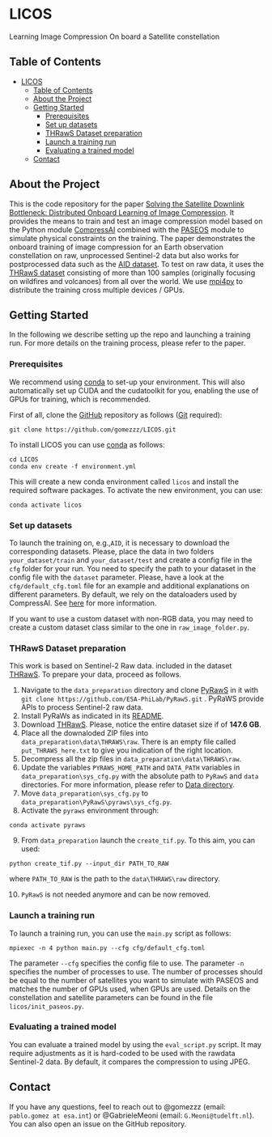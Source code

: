 # LICOS
Learning Image Compression On board a Satellite constellation

<!-- TABLE OF CONTENTS -->
## Table of Contents

- [LICOS](#licos)
  - [Table of Contents](#table-of-contents)
  - [About the Project](#about-the-project)
  - [Getting Started](#getting-started)
    - [Prerequisites](#prerequisites)
    - [Set up datasets](#set-up-datasets)
    - [THRawS Dataset preparation](#thraws-dataset-preparation)
    - [Launch a training run](#launch-a-training-run)
    - [Evaluating a trained model](#evaluating-a-trained-model)
  - [Contact](#contact)

## About the Project

This is the code repository for the paper [Solving the Satellite Downlink Bottleneck: Distributed Onboard Learning of Image Compression](TODO). It provides the means to train and test an image compression model based on the Python module [CompressAI](https://interdigitalinc.github.io/CompressAI/) combined with the [PASEOS](https://www.github.com/aidotse/PASEOS) module to simulate physical constraints on the training. The paper demonstrates the onboard training of image compression for an Earth observation constellation on raw, unprocessed Sentinel-2 data but also works for postprocessed data such as the [AID dataset](https://captain-whu.github.io/AID/). To test on raw data, it uses the [THRawS dataset](https://zenodo.org/record/7908728) consisting of more than 100 samples (originally focusing on wildfires and volcanoes) from all over the world. We use [mpi4py](https://mpi4py.readthedocs.io/en/stable/) to distribute the training cross multiple devices / GPUs.

## Getting Started

In the following we describe setting up the repo and launching a training run. For more details on the training process, please refer to the paper.

### Prerequisites

We recommend using [conda](https://docs.conda.io/en/latest/) to set-up your environment. This will also automatically set up CUDA and the cudatoolkit for you, enabling the use of GPUs for training, which is recommended.

First of all, clone the [GitHub](https://github.com/gomezzz/LICOS.git) repository as follows ([Git](https://git-scm.com/) required):

```
git clone https://github.com/gomezzz/LICOS.git
```

To install LICOS you can use [conda](https://docs.conda.io/en/latest/) as follows:

```
cd LICOS
conda env create -f environment.yml
```

This will create a new conda environment called `licos` and install the required software packages.
To activate the new environment, you can use:

```
conda activate licos
```

### Set up datasets

To launch the training on, e.g.,`AID`, it is necessary to download the corresponding datasets. Please, place the data in two folders `your_dataset/train` and `your_dataset/test` and create a config file in the `cfg` folder for your run. You need to specify the path to your dataset in the config file with the `dataset` parameter. Please, have a look at the `cfg/default_cfg.toml` file for an example and additional explanations on different parameters. By default, we rely on the dataloaders used by CompressAI. See [here](https://interdigitalinc.github.io/CompressAI/datasets.html) for more information.

If you want to use a custom dataset with non-RGB data, you may need to create a custom dataset class similar to the one in `raw_image_folder.py`.


### THRawS Dataset preparation
This work is based on Sentinel-2 Raw data. included in the dataset [THRawS](https://zenodo.org/record/7908728#.ZGxSMHZBy3A).
To prepare your data, proceed as follows. 

1. Navigate to the `data_preparation` directory and clone [PyRawS](https://github.com/ESA-PhiLab/PyRawS) in it with `git clone https://github.com/ESA-PhiLab/PyRawS.git` . PyRaWS provide APIs to process Sentinel-2 raw data.
2. Install PyRaWs as indicated in its [README](https://github.com/ESA-PhiLab/PyRawS#installation).
3. Download [THRawS](https://zenodo.org/record/7908728#.ZGxSMHZBy3A). Please, notice the entire dataset size if of **147.6 GB**.
4. Place all the downaloded ZIP files into `data_preparation\data\THRAWS\raw`. There is an empty file called `put_THRAWS_here.txt` to give you indication of the right location. 
5. Decompress all the zip files in `data_preparation\data\THRAWS\raw`. 
6. Update the variables `PYRAWS_HOME_PATH` and `DATA_PATH` variables in `data_preparation\sys_cfg.py` with the absolute path to `PyRawS` and `data` directories. 
 For more information, please refer to [Data directory](https://github.com/ESA-PhiLab/PyRawS#data-directory).
7. Move `data_preparation\sys_cfg.py` to `data_preparation\PyRawS\pyraws\sys_cfg.py`.
8. Activate the `pyraws` environment through:

```conda activate pyraws```

9. From `data_preparation` launch the `create_tif.py`. To this aim, you can used: 

```python create_tif.py --input_dir PATH_TO_RAW```

where `PATH_TO_RAW` is the path to the `data\THRAWS\raw` directory. 

10. `PyRawS` is not needed anymore and can be now removed.

### Launch a training run

To launch a training run, you can use the `main.py` script as follows:

```
mpiexec -n 4 python main.py --cfg cfg/default_cfg.toml
```

The parameter `--cfg` specifies the config file to use. The parameter `-n` specifies the number of processes to use. The number of processes should be equal to the number of satellites you want to simulate with PASEOS and matches the number of GPUs used, when GPUs are used. Details on the constellation and satellite parameters can be found in the file `licos/init_paseos.py`.

### Evaluating a trained model

You can evaluate a trained model by using the `eval_script.py` script. It may require adjustments as it is hard-coded to be used with the rawdata Sentinel-2 data. By default, it compares the compression to using JPEG.

## Contact

If you have any questions, feel to reach out to @gomezzz (email: `pablo.gomez at esa.int`) or @GabrieleMeoni (email: `G.Meoni@tudelft.nl`). You can also open an issue on the GitHub repository.

